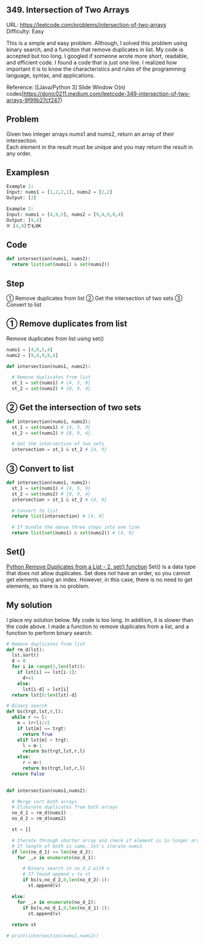 ## 349. Intersection of Two Arrays
URL: https://leetcode.com/problems/intersection-of-two-arrays   
Difficulty: Easy

This is a simple and easy problem.
Although, I solved this problem using binary search, and a funciton that remove duplicates in list. My code is accepted but too long. I googled if someone wrote more short, readable, and efficient code. I found a code that is just one line. I realized how important it is to know the characteristics and rules of the programming language, syntax, and applications.

Reference: [[Java/Python 3] Slide Window O(n) codes]https://donic0211.medium.com/leetcode-349-intersection-of-two-arrays-9f99b27cf247)    

## Problem
Given two integer arrays nums1 and nums2, return an array of their intersection.   
Each element in the result must be unique and you may return the result in any order.   

## Examplesn
```py
Example 1:
Input: nums1 = [1,2,2,1], nums2 = [2,2]
Output: [2]

Example 2:
Input: nums1 = [4,9,5], nums2 = [9,4,9,8,4]
Output: [9,4]
※ [4,9]でもOK
```

## Code
```py
def intersection(nums1, nums2):
  return list(set(nums1) & set(nums2))
```

## Step
① Remove duplicates from list
② Get the intersection of two sets
③ Convert to list

## ① Remove duplicates from list
Remove duplicates from list using set()
```py
nums1 = [4,9,5,4]
nums2 = [9,4,9,8,4]

def intersection(nums1, nums2):

  # Remove duplicates from list
  st_1 = set(nums1) # {4, 5, 9}
  st_2 = set(nums2) # {8, 9, 4}
```

## ② Get the intersection of two sets
```py
def intersection(nums1, nums2):
  st_1 = set(nums1) # {4, 5, 9}
  st_2 = set(nums2) # {8, 9, 4}

  # Get the intersection of two sets
  intersection = st_1 & st_2 # {4, 9}
```

## ③ Convert to list
```py
def intersection(nums1, nums2):
  st_1 = set(nums1) # {4, 5, 9}
  st_2 = set(nums2) # {8, 9, 4}
  intersection = st_1 & st_2 # {4, 9}

  # Convert to list
  return list(intersection) # [4, 9]

  # If bundle the above three steps into one line
  return list(set(nums1) & set(nums2)) # [4, 9]
```

## Set()
[Python Remove Duplicates from a List - 2. set() function](https://www.digitalocean.com/community/tutorials/python-remove-duplicates-from-list)
Set() is a data type that does not allow duplicates.
Set does not have an order, so you cannot get elements using an index.
However, in this case, there is no need to get elements, so there is no problem.
## My solution
I place my solution below.
My code is too long.
In addition, it is slower than the code above.
I made a function to remove duplicates from a list, and a function to perform binary search.

```py
# Remove duplicates from list
def rm_d(lst):
  lst.sort()
  d = 0
  for i in range(1,len(lst)):
    if lst[i] == lst[i-1]:
      d+=1
    else:
      lst[i-d] = lst[i]
  return lst[0:len(lst)-d]

# Binary search
def bs(trgt,lst,r,l):
  while r <= l:
    m = (r+l)//2
    if lst[m] == trgt:
      return True
    elif lst[m] > trgt:
      l = m-1
      return bs(trgt,lst,r,l)
    else:
      r = m+1
      return bs(trgt,lst,r,l)
  return False
  

def intersection(nums1,nums2):

  # Merge sort both arrays
  # Eliminate duplicates from both arrays
  no_d_1 = rm_d(nums1)
  no_d_2 = rm_d(nums2)

  st = []

  # Iterate through shorter array and check if element is in longer array
  # If length of both is same, let's iterate nums1
  if len(no_d_1) <= len(no_d_2):
    for _,v in enumerate(no_d_1):

      # Binary search in no_d_2 with v
      # If found append v to st
      if bs(v,no_d_2,0,len(no_d_2)-1):
        st.append(v)

  else:
    for _,v in enumerate(no_d_2):
      if bs(v,no_d_1,0,len(no_d_1)-1):
        st.append(v)
  
  return st

# print(intersection(nums1,nums2))
```
